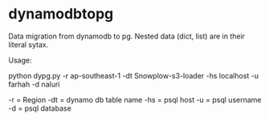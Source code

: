 # dynamodbtopg
Data migration from dynamodb to pg.
Nested data (dict, list) are in their literal sytax.


Usage:

python dypg.py -r ap-southeast-1 -dt Snowplow-s3-loader -hs localhost -u farhah -d naluri


-r = Region
-dt = dynamo db table name
-hs = psql host
-u = psql username
-d = psql database
